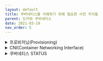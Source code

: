 ```yaml
---
layout: default
title: 쿠버네티스를 이해하기 위해 필요한 사전 지식들
parent: 도커와 쿠버네티스
date: 2021-03-19
nav_order: 5
---
```


<details><summary> 프로비저닝(Provisioning) </summary><div markdown="1">

### **프로비저닝**(Provisioning)
사용자의 요구에 맞게 시스템 자원을 할당, 배치, 배포해 두었다가 필요할 때 시스템을 사용할 수 있는 상태로 만들어 주는 기술입니다
* 가상 머신 프로비저닝
  * 가상 머신을 생성하는 기술. ex) AWS 에서 EC2 인스턴스 생성하는 기술, VMWare 에서 VM 생성하는 기술
* 컨테이너 오케스트레이션 클러스터 프로비저닝
  * Kubernetes, Docker Swarm, 또는 Amazon ECS와 같은 컨테이너 오케스트레이션 플랫폼을 사용하여 클러스터를 프로비저닝하는 기술입니다
* 네트워크 프로비저닝
  * 가상 네트워크(Virtual Private Cloud 또는 VPC)를 생성하고, 서브넷 및 라우팅 테이블을 설정하는 기술입니다

> 쿠버네티스는 컨테이너 오케스트레이션 클러스터 프로비저닝이 되겠죠? 쉽게말해서 쿠버네티스는 여러 대의 컴퓨터를 하나의 컴퓨터로 인식하도록 클러스터링해주는 프로비저닝 플랫폼입니다.

</div></details>

<details><summary> CNI(Container Networking Interface) </summary><div markdown="1">

### **CNI**(Container Networking Interface)
컨테이너 오케스트레이션 시스템(예: Kubernetes, Docker Swarm)과 호스트 시스템의 네트워크 인프라 간의 통합을 담당하는 표준 인터페이스입니다.
* 컨테이너 네트워크 설정
  * 컨테이너를 시작하거나 연결할 때 컨테이너에 네트워크 인터페이스를 생성하고 설정합니다. 이를 통해 컨테이너가 호스트 및 다른 컨테이너와 통신할 수 있도록 합니다.
* IP 주소 할당
  * 컨테이너에 IP 주소를 동적으로 할당하거나 정적으로 구성할 수 있습니다. 이를 통해 컨테이너 간 및 외부와의 통신을 지원합니다.
* 네트워크 정책 및 보안
  * 네트워크 정책을 적용하여 컨테이너 간의 통신을 제어하고 보안을 강화할 수 있습니다. 이를 통해 방화벽 규칙, 액세스 제어 목록(ACL), 가상 네트워크 분리 등을 구현할 수 있습니다.
* 다양한 네트워크 드라이버 지원
  * 사용자는 자체 네트워크 드라이버를 개발하거나 기존의 CNI 호환 드라이버를 사용할 수 있습니다. 이는 유연성을 제공하며 다양한 네트워크 솔루션을 사용할 수 있도록 합니다.
* 플러그인 아키텍처
  * 여러 다른 네트워크 솔루션을 쉽게 통합할 수 있습니다. 이는 컨테이너 오케스트레이션 시스템과 호환되도록 표준화된 방식으로 네트워크를 구성할 수 있게 합니다.

쉽게 말해서, CNI를 통해 우리는 클러스터의 네트워크 설정을 간단하게 관리할 수 있어요.

그렇다면 여기서 의문. CNI 와 Kube-proxy 는 무엇이 다를까요?

* CNI
  * 파드 별 네트워크 할당 및 관리에 집중합니다.
  * 예로 docker compose 에서 자동으로 생성해주는 네트워크를 inspect 하여 봤을 때 컨테이너들이 각기 다른 IP 를 가지고 있잖아요? 이것과 비슷한 역할을 CNI 가 수행합니다. 
* Kube-proxy
  * 서비스 디스커버리와 외부 포트 노출 및 로드 밸런싱을 담당합니다.
  * 예로 Service.yaml 에서 포트 설정과 서비스 이름설정과 같은 부분들이 여기서 실제로 수행됩니다.

  
</div></details>
<details><summary> 쿠버네티스 STATUS </summary><div markdown="1">

### **쿠버네티스 STATUS**
* Running
    - 파드가 현재 실행 중이며 정상 상태입니다. 모든 컨테이너가 실행 중이고 문제 없이 동작하고 있음을 나타냅니다.
* Pending
   - 파드가 생성되었지만 모든 컨테이너가 실행 중이 아니거나 아직 실행 중이 아닙니다. 이 상태는 파드가 실행될 노드를 기다리거나 다른 리소스를 대기 중인 경우 발생할 수 있습니다.
* ContainerCreating
   - 파드의 컨테이너가 생성 중인 상태입니다. 컨테이너 이미지를 다운로드하고 컨테이너를 시작하고 있는 중입니다.
* Terminating
   - 파드가 삭제되고 있는 상태입니다. 파드 내의 컨테이너가 종료되고 리소스 정리 작업이 진행 중입니다.
* Completed
   - 파드 내의 모든 컨테이너가 실행을 완료한 상태입니다. 주로 일회성 작업이나 배치 작업을 수행한 후 종료된 경우에 발생합니다.
* CrashLoopBackOff
   - 파드 내의 컨테이너가 반복해서 실패하고 있는 상태입니다. 컨테이너가 시작될 때 오류가 발생하거나 빈번하게 다시 시작되고 있음을 나타냅니다.
* Error
   - 파드 내의 하나 이상의 컨테이너에서 오류가 발생한 상태입니다. 컨테이너에서 문제가 발생하여 실행이 중단되었음을 나타냅니다.
* ImagePullBackOff
   - 컨테이너 이미지를 가져오지 못해 컨테이너가 시작하지 못하는 상태입니다. 이미지가 존재하지 않거나 가져오는 데 문제가 있는 경우에 발생할 수 있습니다.
* Init:Error 또는 PodInitializing
   - 파드 내의 Init 컨테이너에서 오류가 발생한 경우, `Init:Error` 상태가 표시됩니다. 또는 Init 컨테이너가 아직 완료되지 않았을 때 `PodInitializing` 상태가 표시됩니다.
* Unknown
    - 파드 상태를 판단할 수 없거나 파드에 대한 정보를 받아오지 못하는 경우 `Unknown` 상태가 표시됩니다.

> 상태는 파드와 해당 컨테이너의 실행 상태를 나타내며, 파드 상태 모니터링 및 디버깅에 유용한 정보를 제공합니다. 필요에 따라 이러한 상태를 분석하여 문제를 해결하고 파드를 관리할 수 있습니다.

</div></details>